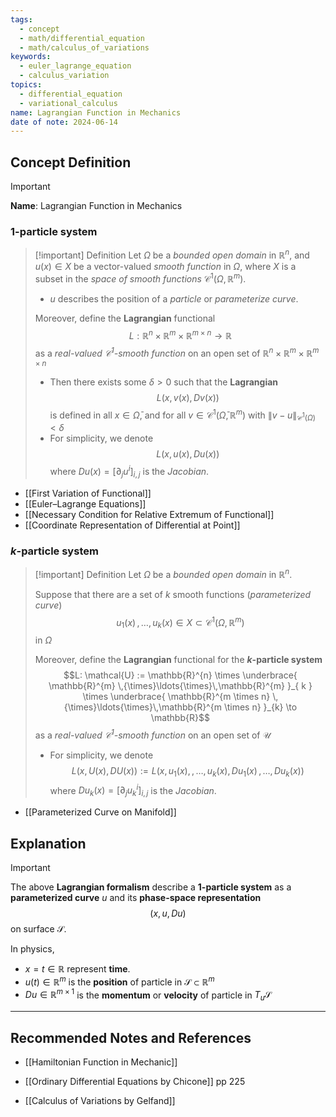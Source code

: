 ```yaml
---
tags:
  - concept
  - math/differential_equation
  - math/calculus_of_variations
keywords:
  - euler_lagrange_equation
  - calculus_variation
topics:
  - differential_equation
  - variational_calculus
name: Lagrangian Function in Mechanics
date of note: 2024-06-14
---
```


## Concept Definition

>[!important]
>**Name**: Lagrangian Function in Mechanics

### $1$-particle system

>[!important] Definition
>Let $\Omega$ be a *bounded open domain* in $\mathbb{R}^{n}$, and $u(x) \in X$ be a vector-valued  *smooth function* in $\Omega$, where $X$ is a subset in the *space of smooth functions* $\mathcal{C}^{1}(\Omega, \mathbb{R}^{m})$. 
>- $u$ describes the position of a *particle* or *parameterize curve*.
>
>Moreover, define the **Lagrangian** functional $$L:  \mathbb{R}^{n} \times \mathbb{R}^{m} \times \mathbb{R}^{m \times n}   \to \mathbb{R}$$ as a *real-valued $\mathcal{C}^{1}$-smooth function* on an open set of $\mathbb{R}^{n}\times \mathbb{R}^{m}\times \mathbb{R}^{m\times n}$
>- Then there exists some $\delta >0$ such that the **Lagrangian** $$L(x, v(x), Dv(x))$$ is defined in all $x\in \bar{\Omega}$, and for all $v\in \mathcal{C}^{1}(\bar{\Omega}, \mathbb{R}^{m})$ with $\lVert v - u \rVert_{\mathcal{C}^{1}(\Omega)} < \delta$
>- For simplicity, we denote $$L(x, u(x), Du(x) )$$ where $Du(x) = [\partial_{j}u^{i}]_{i,j}$ is the *Jacobian*.

- [[First Variation of Functional]] 
- [[Euler–Lagrange Equations]]
- [[Necessary Condition for Relative Extremum of Functional]]
- [[Coordinate Representation of Differential at Point]]

### $k$-particle system

>[!important] Definition
>Let $\Omega$ be a *bounded open domain* in $\mathbb{R}^{n}$.
>
>Suppose that there are a set of $k$ smooth functions (*parameterized curve*)  $$u_{1}(x) \,{,}\ldots{,}\,u_{k}(x) \in X \subset \mathcal{C}^{1}(\Omega, \mathbb{R}^{m})$$ in $\Omega$ 
>
>Moreover, define the **Lagrangian** functional for the **$k$-particle system**  $$L:  \mathcal{U} := \mathbb{R}^{n} \times \underbrace{ \mathbb{R}^{m} \,{\times}\ldots{\times}\,\mathbb{R}^{m} }_{ k }  \times \underbrace{ \mathbb{R}^{m \times n} \,{\times}\ldots{\times}\,\mathbb{R}^{m \times n} }_{k}  \to \mathbb{R}$$ as a *real-valued $\mathcal{C}^{1}$-smooth function* on an open set of $\mathcal{U}$
>- For simplicity, we denote $$L(x, U(x), DU(x)) := L(x, u_{1}(x), \,{,}\ldots{,}\,u_{k}(x), Du_{1}(x)\,{,}\ldots{,}\,Du_{k}(x) )$$ where $Du_{k}(x) = [\partial_{j}u_{k}^{i}]_{i,j}$ is the *Jacobian*.

- [[Parameterized Curve on Manifold]]


## Explanation


>[!important]
>The above **Lagrangian formalism** describe a **1-particle system** as a **parameterized curve** $u$ and its **phase-space representation** $$(x, u, Du)$$ on surface $\mathcal{S}$.
>
>In physics, 
>- $x = t\in \mathbb{R}$ represent **time**.  
>- $u(t)\in \mathbb{R}^{m}$ is the **position** of particle in $\mathcal{S} \subset\mathbb{R}^{m}$
>- $Du \in \mathbb{R}^{m\times 1}$ is the **momentum** or **velocity** of particle in $T_{u}\mathcal{S}$
>  
>




-----------
##  Recommended Notes and References


- [[Hamiltonian Function in Mechanic]]

- [[Ordinary Differential Equations by Chicone]] pp 225
- [[Calculus of Variations by Gelfand]]

